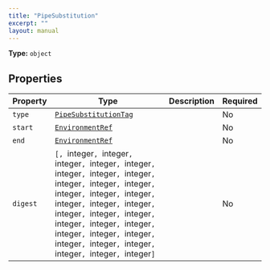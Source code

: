 ```yaml
---
title: "PipeSubstitution"
excerpt: ""
layout: manual
---
```



**Type:** `object`





## Properties

| Property | Type | Description | Required |
|----------|------|-------------|----------|
| `type` |[`PipeSubstitutionTag`](/docs/kcl/types/PipeSubstitutionTag)|  | No |
| `start` |[`EnvironmentRef`](/docs/kcl/types/EnvironmentRef)|  | No |
| `end` |[`EnvironmentRef`](/docs/kcl/types/EnvironmentRef)|  | No |
| `digest` |`[, `integer`, `integer`, `integer`, `integer`, `integer`, `integer`, `integer`, `integer`, `integer`, `integer`, `integer`, `integer`, `integer`, `integer`, `integer`, `integer`, `integer`, `integer`, `integer`, `integer`, `integer`, `integer`, `integer`, `integer`, `integer`, `integer`, `integer`, `integer`, `integer`, `integer`, `integer`, `integer`]`|  | No |


